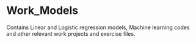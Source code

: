 # Work_Models
Contains Linear and Logistic regression models, Machine learning codes and other relevant  work projects and exercise files.
